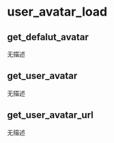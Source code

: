 # user_avatar_load

## get_defalut_avatar

无描述

## get_user_avatar

无描述

## get_user_avatar_url

无描述